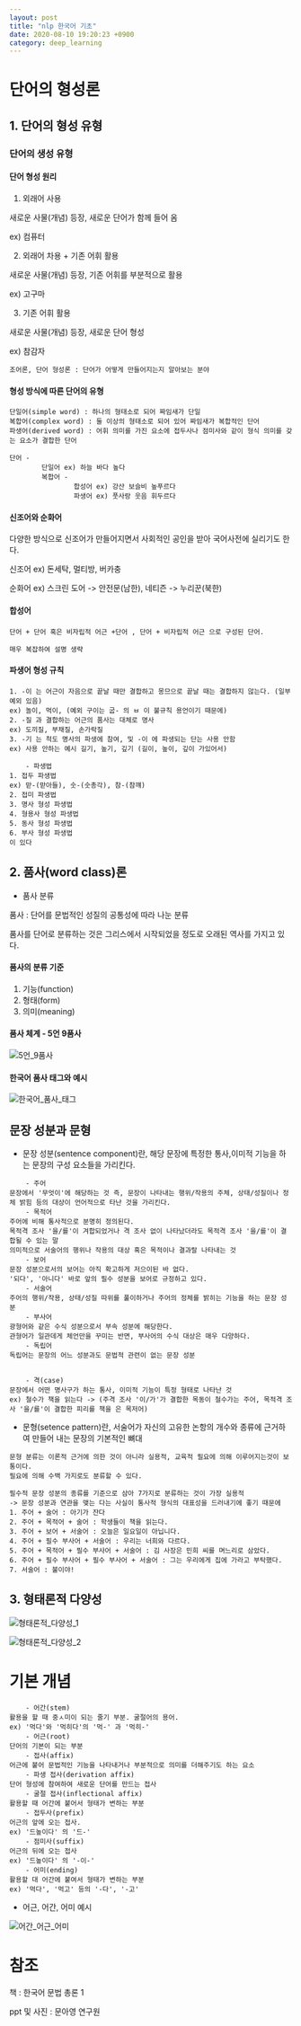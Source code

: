 ```yaml
---
layout: post
title: "nlp 한국어 기초"
date: 2020-08-10 19:20:23 +0900
category: deep_learning
---
```




# 단어의 형성론

## 1. 단어의 형성 유형

### 단어의 생성 유형

#### 단어 형성 원리

1. 외래어 사용

새로운 사물(개념) 등장, 새로운 단어가 함께 들어 옴  

ex) 컴퓨터

2. 외래어 차용 + 기존 어휘 활용

새로운 사물(개념) 등장, 기존 어휘를 부분적으로 활용 

ex) 고구마

3. 기존 어휘 활용

새로운 사물(개념) 등장, 새로운 단어 형성

ex) 참감자

```
조어론, 단어 형성론 : 단어가 어떻게 만들어지는지 알아보는 분야
```



#### 형성 방식에 따른 단어의 유형

```
단일어(simple word) : 하나의 형태소로 되어 짜임새가 단일
복합어(complex word) : 둘 이상의 형태소로 되어 있어 짜임새가 복합적인 단어
파생어(derived word) : 어휘 의미를 가진 요소에 접두사나 점미사와 같이 형식 의미를 갖는 요소가 결합한 단어

단어 -
		단일어 ex) 하늘 바다 높다
		복합어 - 
				합성어 ex) 강산 보슬비 높푸르다
				파생어 ex) 풋사랑 웃음 휘두르다
```

#### 신조어와 순화어

다양한 방식으로 신조어가 만들어지면서 사회적인 공인을 받아 국어사전에 실리기도 한다. 

신조어 ex) 돈세탁, 멀티방, 버카충

순화어 ex)  스크린 도어 -> 안전문(남한), 네티즌 -> 누리꾼(북한)

#### 합성어

```
단어 + 단어 혹은 비자립적 어근 +단어 , 단어 + 비자립적 어근 으로 구성된 단어.

매우 복잡하여 설명 생략 
```



#### 파생어 형성 규칙

```
1. -이 는 어근이 자음으로 끝날 때만 결합하고 몽므으로 끝날 때는 결합하지 않는다. (일부 예외 있음)
ex) 놀이, 먹이, (예외 구이는 굽- 의 ㅂ 이 불규칙 용언이기 때문에)
2. -질 과 결합하는 어근의 품사는 대체로 명사
ex) 도끼질, 부채질, 손가락질
3. -기 는 척도 명사의 파생에 참여, 및 -이 에 파생되는 단는 사용 안함
ex) 사용 안하는 예시 길기, 높기, 깊기 (길이, 높이, 깊이 가있어서)

	- 파생법
1. 접두 파생법
ex) 맏-(맏아들), 숫-(숫총각), 참-(참꺠)
2. 접미 파생법
3. 명사 형성 파생법
4. 형용사 형성 파생법
5. 동사 형성 파생법
6. 부사 형성 파생법
이 있다 
```



## 2. 품사(word class)론

- 품사 분류

품사 : 단어를 문법적인 성질의 공통성에 따라 나눈 분류 

품사를 단어로 분류하는 것은 그리스에서 시작되었을 정도로 오래된 역사를 가지고 있다.



#### 품사의 분류 기준

1. 기능(function)
2. 형태(form)
3. 의미(meaning)



#### 품사 체계 - 5언 9품사

![5언_9품사](\img\nlp\base\5언_9품사.JPG)



#### 한국어 품사 태그와 예시

![한국어_품사_태그](\img\nlp\base\한국어_품사_태그.JPG)





## 문장 성분과 문형

- 문장 성분(sentence component)란, 해당 문장에 특정한 통사,이미적 기능을 하는 문장의 구성 요소들을 가리킨다.

```
	- 주어
문장에서 '무엇이'에 해당하는 것 즉, 문장이 나타내는 행위/작용의 주체, 상태/성질이나 정체 밝힘 등의 대상이 언어적으로 타난 것을 가리킨다.
	- 목적어
주어에 비해 통사적으로 분명히 정의된다.
목적격 조사 '을/를'이 겨합되었거나 격 조사 없이 나타났더라도 목적격 조사 '을/를'이 결합될 수 있는 말
의미적으로 서술어의 행위나 작용의 대상 혹은 목적이나 결과랄 나타내는 것
	- 보어
문장 성분으로서의 보어는 아직 확고하게 저으이된 바 없다.
'되다', '아니다' 바로 앞의 필수 성분을 보어로 규정하고 있다.
	- 서술어
주어의 행위/작용, 상태/성질 따위를 풀이하거나 주어의 정체를 밝히는 기능을 하는 문장 성분
	- 부사어
광형어와 같은 수식 성분으로서 부속 성분에 해당한다.
관형어가 일관데게 체언만을 꾸미는 반면, 부사어의 수식 대상은 매우 다양하다.
	- 독립어
독립어는 문장의 어느 성분과도 문법적 관련이 없는 문장 성분


	- 격(case)
문장에서 어떤 명사구가 하는 통사, 이미적 기능이 특정 형태로 나타난 것
ex) 철수가 책을 읽는다 -> (주격 조사 '이/가'가 결합한 목동이 철수가는 주어, 목적격 조사 '을/를'이 결합한 피리를 책을 은 목저어)
```



- 문형(setence pattern)란, 서술어가 자신의 고유한 논항의 개수와 종류에 근거하여 만들어 내는 문장의 기본적인 뼈대

```
문형 분류는 이론적 근거에 의한 것이 아니라 실용적, 교육적 필요에 의해 이루어지는것이 보통이다.
필요에 의해 수백 가지로도 분류할 수 있다.

필수적 문장 성분의 종류를 기준으로 삼아 7가지로 분류하는 것이 가장 실용적
-> 문장 성분과 연관을 맺는 다는 사실이 통사적 형식의 대표성을 드러내기에 좋기 때문에
1. 주어 + 술어 : 아기가 잔다
2. 주어 + 목적어 + 술어 : 학생들이 책을 읽는다.
3. 주어 + 보어 + 서술어 : 오늘은 일요일이 아닙니다.
4. 주어 + 필수 부사어 + 서술어 : 우리는 너희와 다르다.
5. 주어 + 목적어 + 필수 부사어 + 서술어 : 김 사장은 민희 씨를 며느리로 삼았다.
6. 주어 + 필수 부사어 + 필수 부사어 + 서술어 : 그는 우리에게 집에 가라고 부탁했다.
7. 서술어 : 불이야!
```



## 3. 형태론적 다양성

![형태론적_다양성_1](\img\nlp\base\형태론적_다양성_1.JPG)

![형태론적_다양성_2](\img\nlp\base\형태론적_다양성_2.JPG)



# 기본 개념

```
	- 어간(stem)
활용을 할 때 중ㅅ미이 되는 줄기 부분. 굴절어의 용어. 
ex) '먹다'와 '먹히다'의 '먹-' 과 '먹히-'
	- 어근(root)
단어의 기본이 되는 부분
	- 접사(affix)
어근에 붙어 문법적인 기능을 나타내거나 부분적으로 의미를 더해주기도 하는 요소
	- 파생 접사(derivation affix)
단어 형성에 참여하여 새로운 단어를 만드는 접사
	- 굴절 접사(inflectional affix)
활용할 때 어간에 붙어서 형태가 변하는 부분
	- 접두사(prefix)
어근의 앞에 오는 접사.
ex) '드높이다' 의 '드-'
	- 점미사(suffix)
어근의 뒤에 오는 접사
ex) '드높이다' 의 '-이-'
	- 어미(ending)
활용할 대 어간에 붙여서 형태가 변하는 부분
ex) '먹다', '먹고' 등의 '-다', '-고'
```

- 어근, 어간, 어미 예시

![어간_어근_어미](\img\nlp\base\어간_어근_어미.JPG)











# 참조 

책 : 한국어 문법 총론 1

ppt 및 사진 :  문아영 연구원